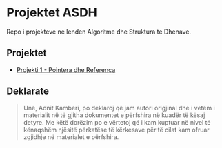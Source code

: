# Projektet ASDH

Repo i projekteve ne lenden Algoritme dhe Struktura te Dhenave.

## Projektet

* [Projekti 1  - Pointera dhe Referenca](https://github.com/adnit/Projektet-ASDH/tree/master/Projekti%201)

## Deklarate
> Unë, Adnit Kamberi, po deklaroj që jam autori origjinal dhe i vetëm i materialit në të gjitha dokumentet e përfshira në kuadër të kësaj detyre. Me këtë dorëzim po e vërtetoj që i kam kuptuar në nivel të kënaqshëm njësitë përkatëse të kërkesave për të cilat kam ofruar zgjidhje në materialet e përfshira. 